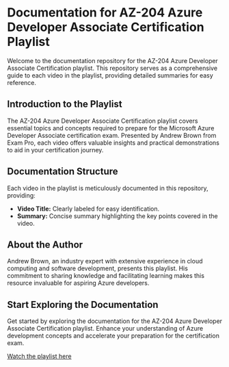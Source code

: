 # Documentation for AZ-204 Azure Developer Associate Certification Playlist

Welcome to the documentation repository for the AZ-204 Azure Developer Associate Certification playlist. This repository serves as a comprehensive guide to each video in the playlist, providing detailed summaries for easy reference.

## Introduction to the Playlist

The AZ-204 Azure Developer Associate Certification playlist covers essential topics and concepts required to prepare for the Microsoft Azure Developer Associate certification exam. Presented by Andrew Brown from Exam Pro, each video offers valuable insights and practical demonstrations to aid in your certification journey.

## Documentation Structure

Each video in the playlist is meticulously documented in this repository, providing:

- **Video Title:** Clearly labeled for easy identification.
- **Summary:** Concise summary highlighting the key points covered in the video.

## About the Author

Andrew Brown, an industry expert with extensive experience in cloud computing and software development, presents this playlist. His commitment to sharing knowledge and facilitating learning makes this resource invaluable for aspiring Azure developers.

## Start Exploring the Documentation

Get started by exploring the documentation for the AZ-204 Azure Developer Associate Certification playlist. Enhance your understanding of Azure development concepts and accelerate your preparation for the certification exam.

[Watch the playlist here](https://youtube.com/playlist?list=PLBfufR7vyJJ6-gXxwCQUz2xbVXEBIF5JG&si=Ymn7X2COn_jaY_Eq)

